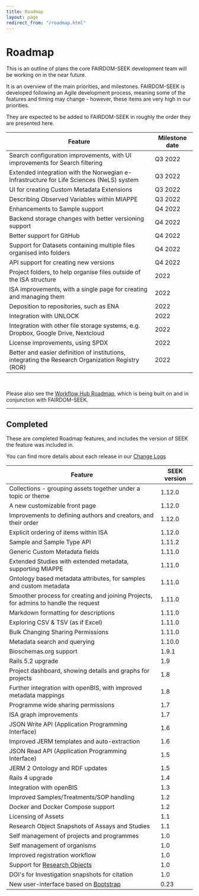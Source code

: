 ```yaml
---
title: Roadmap
layout: page
redirect_from: "/roadmap.html"
---
```


# Roadmap

This is an outline of plans the core FAIRDOM-SEEK development team will be working on in the near future.

It is an overview of the main priorities, and milestones. FAIRDOM-SEEK is developed following an Agile development process, meaning some of the features and timing may change - however, these items are very high in our priorities. 

They are expected to be added to FAIRDOM-SEEK in roughly the order they are presented here.

| Feature | Milestone date |
| --- | --- |
| Search configuration improvements, with UI improvements for Search filtering | Q3 2022 |
| Extended integration with the Norwegian e-Infrastructure for Life Sciences (NeLS) system | Q3 2022 |
| UI for creating Custom Metadata Extensions | Q3 2022 |
| Describing Observed Variables within MIAPPE | Q3 2022 |
| Enhancements to Sample support | Q4 2022 |
| Backend storage changes with better versioning support | Q4 2022 |
| Better support for GitHub | Q4 2022 |
| Support for Datasets containing multiple files organised into folders | Q4 2022 |
| API support for creating new versions | Q4 2022 |
| Project folders, to help organise files outside of the ISA structure | 2022 |
| ISA improvements, with a single page for creating and managing them | 2022 |
| Deposition to repositories, such as ENA | 2022 |
| Integration with UNLOCK | 2022 |
| Integration with other file storage systems, e.g. Dropbox, Google Drive, Nextcloud | 2022 |
| License improvements, using SPDX | 2022 |
| Better and easier definition of institutions, integrating the Research Organization Registry (ROR) | 2022 |

<br/>

Please also see the [Workflow Hub Roadmap](https://about.workflowhub.eu/roadmap/), 
which is being built on and in conjunction with FAIRDOM-SEEK.



---


## Completed

These are completed Roadmap features, and includes the version of SEEK the feature was included in.

You can find more details about each release in our [Change Logs](/tech/releases/)


| Feature | SEEK version |
| --- | --- | 
| Collections - grouping assets together under a topic or theme | 1.12.0 |
| A new customizable front page | 1.12.0 |
| Improvements to defining authors and creators, and their order | 1.12.0 |
| Explicit ordering of items within ISA | 1.12.0 |
| Sample and Sample Type API | 1.11.2 |
| Generic Custom Metadata fields | 1.11.0  |
| Extended Studies with extended metadata, supporting MIAPPE | 1.11.0 |
| Ontology based metadata attributes, for samples and custom metadata | 1.11.0 |
| Smoother process for creating and joining Projects, for admins to handle the request | 1.11.0 |
| Markdown formatting for descriptions | 1.11.0 |
| Exploring CSV & TSV (as if Excel) | 1.11.0 |
| Bulk Changing Sharing Permissions | 1.11.0 |
| Metadata search and querying | 1.10.0 |
| Bioschemas.org support | 1.9.1 |
| Rails 5.2 upgrade | 1.9 |
| Project dashboard, showing details and graphs for projects | 1.8  |
| Further integration with openBIS, with improved metadata mappings | 1.8  |
| Programme wide sharing permissions | 1.7  |
| ISA graph improvements | 1.7  |
| JSON Write API (Application Programming Interface) | 1.6  |
| Improved JERM templates and auto-extraction | 1.6 |
| JSON Read API (Application Programming Interface) | 1.5 |
| JERM 2 Ontology and RDF updates | 1.5 |
| Rails 4 upgrade | 1.4 |
| Integration with openBIS | 1.3 |
| Improved Samples/Treatments/SOP handling | 1.2  |
| Docker and Docker Compose support | 1.2 |
| Licensing of Assets | 1.1 |
| Research Object Snapshots of Assays and Studies | 1.1 |
| Self management of projects and programmes | 1.0 |
| Self management of organisms | 1.0 |
| Improved registration workflow | 1.0 |
| Support for [Research Objects](http://www.researchobject.org/) | 1.0 |
| DOI's for Investigation snapshots for citation | 1.0 |
| New user-interface based on [Bootstrap](http://getbootstrap.com) | 0.23 |

